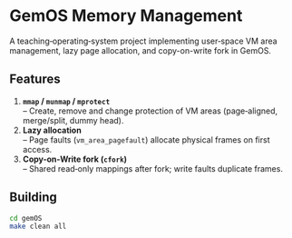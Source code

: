 # GemOS Memory Management

A teaching‐operating‐system project implementing user‐space VM area management, lazy page allocation, and copy-on-write fork in GemOS.

## Features
1. **`mmap` / `munmap` / `mprotect`**  
   – Create, remove and change protection of VM areas (page‐aligned, merge/split, dummy head).  
2. **Lazy allocation**  
   – Page faults (`vm_area_pagefault`) allocate physical frames on first access.  
3. **Copy-on-Write fork (`cfork`)**  
   – Shared read‐only mappings after fork; write faults duplicate frames.  

## Building
```bash
cd gemOS
make clean all
